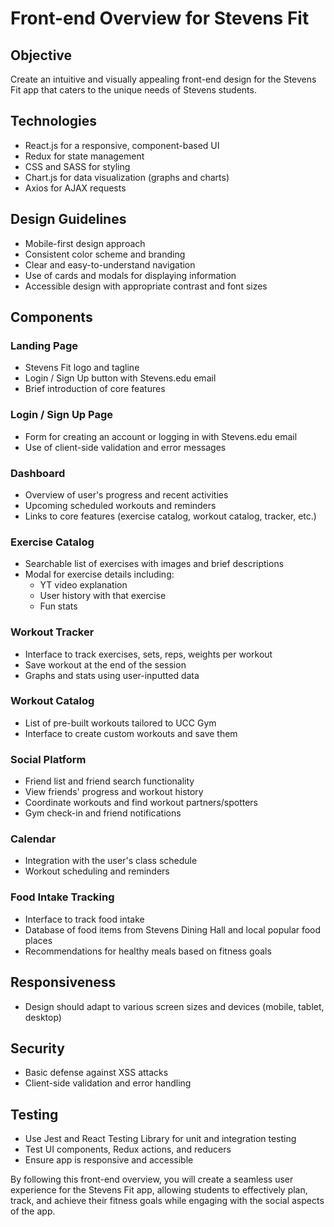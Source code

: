 # Front-end Overview for Stevens Fit

## Objective
Create an intuitive and visually appealing front-end design for the Stevens Fit app that caters to the unique needs of Stevens students.

## Technologies
- React.js for a responsive, component-based UI
- Redux for state management
- CSS and SASS for styling
- Chart.js for data visualization (graphs and charts)
- Axios for AJAX requests

## Design Guidelines
- Mobile-first design approach
- Consistent color scheme and branding
- Clear and easy-to-understand navigation
- Use of cards and modals for displaying information
- Accessible design with appropriate contrast and font sizes

## Components

### Landing Page
- Stevens Fit logo and tagline
- Login / Sign Up button with Stevens.edu email
- Brief introduction of core features

### Login / Sign Up Page
- Form for creating an account or logging in with Stevens.edu email
- Use of client-side validation and error messages

### Dashboard
- Overview of user's progress and recent activities
- Upcoming scheduled workouts and reminders
- Links to core features (exercise catalog, workout catalog, tracker, etc.)

### Exercise Catalog
- Searchable list of exercises with images and brief descriptions
- Modal for exercise details including:
  - YT video explanation
  - User history with that exercise
  - Fun stats

### Workout Tracker
- Interface to track exercises, sets, reps, weights per workout
- Save workout at the end of the session
- Graphs and stats using user-inputted data

### Workout Catalog
- List of pre-built workouts tailored to UCC Gym
- Interface to create custom workouts and save them

### Social Platform
- Friend list and friend search functionality
- View friends' progress and workout history
- Coordinate workouts and find workout partners/spotters
- Gym check-in and friend notifications

### Calendar
- Integration with the user's class schedule
- Workout scheduling and reminders

### Food Intake Tracking
- Interface to track food intake
- Database of food items from Stevens Dining Hall and local popular food places
- Recommendations for healthy meals based on fitness goals

## Responsiveness
- Design should adapt to various screen sizes and devices (mobile, tablet, desktop)

## Security
- Basic defense against XSS attacks
- Client-side validation and error handling

## Testing
- Use Jest and React Testing Library for unit and integration testing
- Test UI components, Redux actions, and reducers
- Ensure app is responsive and accessible

By following this front-end overview, you will create a seamless user experience for the Stevens Fit app, allowing students to effectively plan, track, and achieve their fitness goals while engaging with the social aspects of the app.

